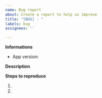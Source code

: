 ```yaml
---
name: Bug report
about: Create a report to help us improve
title: "[BUG] - "
labels: bug
assignees: ''

---
```


**Informations**

- App version:

**Description**

**Steps to reproduce**

1. 
2.

